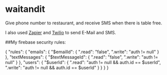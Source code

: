 # waitandit
Give phone number to restaurant, and receive SMS when there is table free.

I also used [Zapier](https://zapier.com) and [Twilio](https://www.twilio.com/) to send E-Mail and SMS.

##My firebase security rules:

{
  "rules": {
    "emails": {
      "$emailId": {
        ".read": "false",
        ".write": "auth != null"
      }
    },
    "textMessages": {
      "$textMessageId": {
        ".read": "false",
        ".write": "auth != null"
      }
    },
    "users": {
      "$userId": {
        ".read": "auth != null && auth.id == $userId",
        ".write": "auth != null && auth.id == $userId"
      }
    }
  }
}

